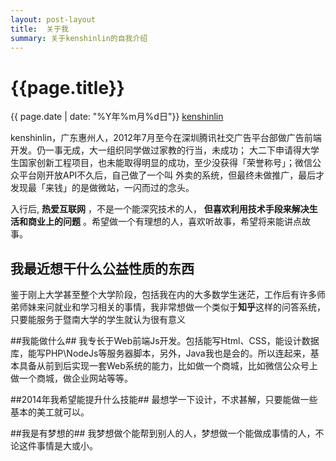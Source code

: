 ```yaml
---
layout: post-layout
title:  关于我
summary: 关于kenshinlin的自我介绍
---
```


# {{page.title}}
<div class="post-date">{{ page.date | date: "%Y年%m月%d日"}}  <a href="http://iiris.us">kenshinlin</a> </div>

kenshinlin，广东惠州人，2012年7月至今在深圳腾讯社交广告平台部做广告前端开发。仍一事无成，大一组织同学做过家教的行当，未成功；
大二下申请得大学生国家创新工程项目，也未能取得明显的成功，至少没获得「荣誉称号」；微信公众平台刚开放API不久后，自己做了一个叫
外卖的系统，但最终未做推广，最后才发现最「来钱」的是做微站，一闪而过的念头。

入行后,  **热爱互联网**  ，不是一个能深究技术的人，  **但喜欢利用技术手段来解决生活和商业上的问题**   。希望做一个有理想的人，喜欢听故事，希望将来能讲点故事。

## 我最近想干什么公益性质的东西 ##
鉴于刚上大学甚至整个大学阶段，包括我在内的大多数学生迷茫，工作后有许多师弟师妹来问就业和学习相关的事情，我非常想做一个类似于**知乎**这样的问答系统，只要能服务于暨南大学的学生就认为很有意义

##我能做什么##
我专长于Web前端Js开发。包括能写Html、CSS，能设计数据库，能写PHP\NodeJs等服务器脚本，另外，Java我也是会的。所以连起来，基本具备从前到后实现一套Web系统的能力，比如做一个商城，比如微信公众号上做一个商城，做企业网站等等。

##2014年我希望能提升什么技能##
最想学一下设计，不求甚解，只要能做一些基本的美工就可以。

##我是有梦想的##
我梦想做个能帮到别人的人，梦想做一个能做成事情的人，不论这件事情是大或小。


